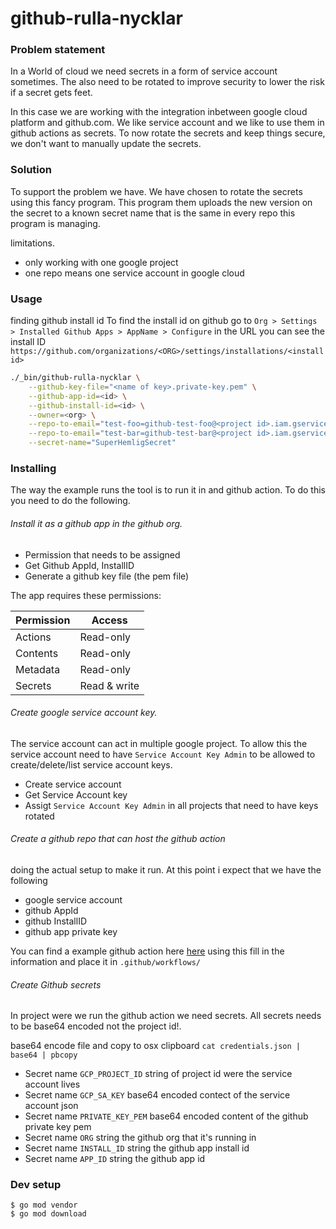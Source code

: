 # github-rulla-nycklar


### Problem statement
In a World of cloud we need secrets in a form of service account sometimes. The also 
need to be rotated to improve security to lower the risk if a secret gets feet. 

In this case we are working with the integration inbetween google cloud platform 
and github.com. We like service account and we like to use them in github actions
as secrets. To now rotate the secrets and keep things secure, we don't want to 
manually update the secrets.

### Solution
To support the problem we have. We have chosen to rotate the secrets using this 
fancy program. This program them uploads the new version on the secret to a 
known secret name that is the same in every repo this program is managing.

limitations. 
* only working with one google project
* one repo means one service account in google cloud

### Usage

finding github install id To find the install id on github go to 
`Org > Settings > Installed Github Apps > AppName > Configure` in the URL you 
can see the install ID `https://github.com/organizations/<ORG>/settings/installations/<install id>`

```bash
./_bin/github-rulla-nycklar \
    --github-key-file="<name of key>.private-key.pem" \
    --github-app-id=<id> \
    --github-install-id=<id> \
    --owner=<org> \
    --repo-to-email="test-foo=github-test-foo@<project id>.iam.gserviceaccount.com" \
    --repo-to-email="test-bar=github-test-bar@<project id>.iam.gserviceaccount.com" \
    --secret-name="SuperHemligSecret"
```

### Installing
The way the example runs the tool is to run it in and github action. To do this you need 
to do the following. 

###### Install it as a github app in the github org.
- Permission that needs to be assigned
- Get Github AppId, InstallID
- Generate a github key file (the pem file)

The app requires these permissions:

| Permission | Access |
| ---------- | ------ |
| Actions | Read-only |
| Contents | Read-only |
| Metadata | Read-only |
| Secrets | Read & write |


###### Create google service account key.
The service account can act in multiple google project. To allow this the 
service account need to have `Service Account Key Admin` to be allowed to create/delete/list 
service account keys.

- Create service account 
- Get Service Account key 
- Assigt `Service Account Key Admin` in all projects that need to have keys rotated


###### Create a github repo that can host the github action
doing the actual setup to make it run. At this point i expect that we have the following
- google service account
- github AppId
- github InstallID
- github app private key

You can find a example github action here [here](example/schedule-action.yaml)
using this fill in the information and place it in `.github/workflows/`


###### Create Github secrets
In project were we run the github action we need secrets. All secrets needs to be
base64 encoded not the project id!. 

base64 encode file and copy to osx clipboard `cat credentials.json | base64 | pbcopy`

- Secret name `GCP_PROJECT_ID` string of project id were the service account lives
- Secret name `GCP_SA_KEY` base64 encoded contect of the service account json
- Secret name `PRIVATE_KEY_PEM` base64 encoded content of the github private key pem
- Secret name `ORG` string the github org that it's running in
- Secret name `INSTALL_ID` string the github app install id 
- Secret name `APP_ID` string the github app id


### Dev setup
```
$ go mod vendor
$ go mod download
```
